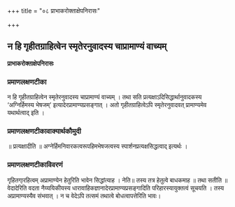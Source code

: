 +++
title = "०८ प्राभाकरोक्ताक्षेपनिरासः"

+++


## न हि गृहीतग्राहित्वेन स्मृतेरनुवादस्य चाप्रामाण्यं वाच्यम्

**प्राभाकरोक्ताक्षेपनिरासः** 

### **प्रमाणलक्षणटीका**

न हि गृहीतग्राहित्वेन स्मृतेरनुवादस्य चाप्रामाण्यं वाच्यम् । तथा सति प्रत्यक्षाऽदिसिद्धार्थानुवादकस्य ‘अग्निर्हिमस्य भेषजम्’ इत्यादेरप्रामाण्यप्रसङ्गात् । अतो गृहीतग्राहित्वेऽपि स्मृतेरनुवादवत् प्रामाण्यमेव यथार्थत्वाद् इति ।

### **प्रमाणलक्षणटीकावाक्यार्थकौमुदी**

॥ प्रत्यक्षादीति ॥ अग्नेर्हिमनिवारकत्वरूपहिमभेषजत्वस्य स्पार्शनप्रत्यक्षसिद्धत्वाद् इत्यर्थः ।

### **प्रमाणलक्षणटीकाविवरणं**

गृहितगा्रहित्वम् अप्रामाण्येन हेतुरिति भावेन सिद्धांत्याह । नेति॥ तस्य तत्र हेतुत्वे बाधकमाह ॥ तथा सतीति ॥ वेदादेरिति वदता नैय्ययिकीयस्य धारावाहिकज्ञानादेरप्रामाण्यप्रसङ्गादिति परिहारस्यायुक्तत्वं सूचयति । तस्य अप्रामाण्यस्यैव संभवात् । न च वेदेऽपि तत्समं तथात्वे बोधत्वापत्तेरिति भावः।

